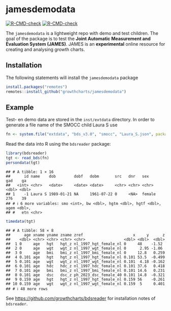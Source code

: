 
<!-- README.md is generated from README.Rmd. Please edit that file -->

# jamesdemodata

<!-- badges: start -->

[![R-CMD-check](https://github.com/growthcharts/jamesdemodata/workflows/R-CMD-check/badge.svg)](https://github.com/growthcharts/jamesdemodata/actions)
[![R-CMD-check](https://github.com/growthcharts/jamesdemodata/actions/workflows/R-CMD-check.yaml/badge.svg)](https://github.com/growthcharts/jamesdemodata/actions/workflows/R-CMD-check.yaml)
<!-- badges: end -->

The `jamesdemodata` is a lightweight repo with demo and test children.
The goal of the package is to test the **Joint Automatic Measurement and
Evaluation System (JAMES)**. JAMES is an **experimental** online
resource for creating and analysing growth charts.

## Installation

The following statements will install the `jamesdemodata` package

``` r
install.packages("remotes")
remotes::install_github("growthcharts/jamesdemodata")
```

## Example

Test- en demo data are stored in the `inst/extdata` directory. In order
to generate a file name of the SMOCC child Laura S use

``` r
fn <- system.file("extdata", "bds_v3.0", "smocc", "Laura_S.json", package = "jamesdemodata")
```

Read the data into R using the `bdsreader` package:

``` r
library(bdsreader)
tgt <- read_bds(fn)
persondata(tgt)
```

    ## # A tibble: 1 × 16
    ##      id name    dob        dobf   dobm       src   dnr   sex      gad    ga
    ##   <int> <chr>   <date>     <date> <date>     <chr> <chr> <chr>  <dbl> <dbl>
    ## 1    -1 Laura S 1989-01-21 NA     1961-07-22 0     <NA>  female   276    39
    ## # ℹ 6 more variables: smo <int>, bw <dbl>, hgtm <dbl>, hgtf <dbl>, agem <dbl>,
    ## #   etn <chr>

``` r
timedata(tgt)
```

    ## # A tibble: 58 × 8
    ##      age xname yname zname zref                      x     y      z
    ##    <dbl> <chr> <chr> <chr> <chr>                 <dbl> <dbl>  <dbl>
    ##  1 0     age   hgt   hgt_z nl_1997_hgt_female_nl 0     48    -1.52 
    ##  2 0     age   wgt   wgt_z nl_1997_wgt_female_nl 0      2.95 -1.06 
    ##  3 0     age   bmi   bmi_z nl_1997_bmi_female_nl 0     12.8   0.259
    ##  4 0.101 age   hgt   hgt_z nl_1997_hgt_female_nl 0.101 53.5  -0.499
    ##  5 0.101 age   wgt   wgt_z nl_1997_wgt_female_nl 0.101  4.18 -0.162
    ##  6 0.101 age   hdc   hdc_z nl_1997_hdc_female_nl 0.101 37.6   0.418
    ##  7 0.101 age   bmi   bmi_z nl_1997_bmi_female_nl 0.101 14.6   0.231
    ##  8 0.101 age   dsc   dsc_z ph_2023_dsc_female_40 0.101 14.8  -0.321
    ##  9 0.159 age   hgt   hgt_z nl_1997_hgt_female_nl 0.159 56    -0.261
    ## 10 0.159 age   wgt   wgt_z nl_1997_wgt_female_nl 0.159  5     0.401
    ## # ℹ 48 more rows

See <https://github.com/growthcharts/bdsreader> for installation notes
of `bdsreader`.
